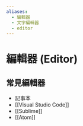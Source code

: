 ```yaml
---
aliases:
  - 編輯器
  - 文字編輯器
  - editor
---
```

# 編輯器 (Editor)

## 常見編輯器

- 記事本
- [[Visual Studio Code]]
- [[Sublime]]
- [[Atom]]
